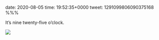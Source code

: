 date: 2020-08-05
time: 19:52:35+0000
tweet: 1291099806090375168
%%%

It’s nine twenty-five o’clock.

![](EerobaHXkAQkqek.jpg)
